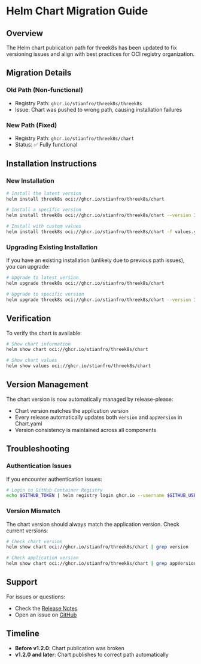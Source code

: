 # Helm Chart Migration Guide

## Overview

The Helm chart publication path for threek8s has been updated to fix versioning issues and align with best practices for OCI registry organization.

## Migration Details

### Old Path (Non-functional)
- Registry Path: `ghcr.io/stianfro/threek8s/threek8s`
- Issue: Chart was pushed to wrong path, causing installation failures

### New Path (Fixed)
- Registry Path: `ghcr.io/stianfro/threek8s/chart`
- Status: ✅ Fully functional

## Installation Instructions

### New Installation

```bash
# Install the latest version
helm install threek8s oci://ghcr.io/stianfro/threek8s/chart

# Install a specific version
helm install threek8s oci://ghcr.io/stianfro/threek8s/chart --version 1.1.0

# Install with custom values
helm install threek8s oci://ghcr.io/stianfro/threek8s/chart -f values.yaml
```

### Upgrading Existing Installation

If you have an existing installation (unlikely due to previous path issues), you can upgrade:

```bash
# Upgrade to latest version
helm upgrade threek8s oci://ghcr.io/stianfro/threek8s/chart

# Upgrade to specific version
helm upgrade threek8s oci://ghcr.io/stianfro/threek8s/chart --version 1.2.0
```

## Verification

To verify the chart is available:

```bash
# Show chart information
helm show chart oci://ghcr.io/stianfro/threek8s/chart

# Show chart values
helm show values oci://ghcr.io/stianfro/threek8s/chart
```

## Version Management

The chart version is now automatically managed by release-please:
- Chart version matches the application version
- Every release automatically updates both `version` and `appVersion` in Chart.yaml
- Version consistency is maintained across all components

## Troubleshooting

### Authentication Issues

If you encounter authentication issues:

```bash
# Login to GitHub Container Registry
echo $GITHUB_TOKEN | helm registry login ghcr.io --username $GITHUB_USER --password-stdin
```

### Version Mismatch

The chart version should always match the application version. Check current versions:

```bash
# Check chart version
helm show chart oci://ghcr.io/stianfro/threek8s/chart | grep version

# Check application version
helm show chart oci://ghcr.io/stianfro/threek8s/chart | grep appVersion
```

## Support

For issues or questions:
- Check the [Release Notes](https://github.com/stianfro/threek8s/releases)
- Open an issue on [GitHub](https://github.com/stianfro/threek8s/issues)

## Timeline

- **Before v1.2.0**: Chart publication was broken
- **v1.2.0 and later**: Chart publishes to correct path automatically